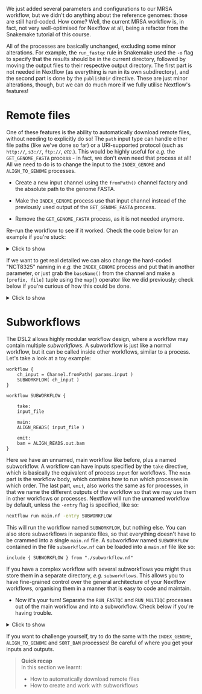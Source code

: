 We just added several parameters and configurations to our MRSA workflow, but
we didn't do anything about the reference genomes: those are still hard-coded.
How come? Well, the current MRSA workflow is, in fact, not very well-optimised
for Nextflow at all, being a refactor from the Snakemake tutorial of this
course.

All of the processes are basically unchanged, excluding some minor alterations.
For example, the `run_fastqc` rule in Snakemake used the `-o` flag to specify
that the results should be in the current directory, followed by moving the
output files to their respective output directory. The first part is not needed
in Nextflow (as everything is run in its own subdirectory), and the second part
is done by the `publishDir` directive. These are just minor alterations,
though, but we can do much more if we fully utilise Nextflow's features!

# Remote files

One of these features is the ability to automatically download remote files,
without needing to explicitly do so! The `path` input type can handle either
file paths (like we've done so far) or a URI-supported protocol (such as
`http://`, `s3://`, `ftp://`, *etc.*). This would be highly useful for *e.g.*
the `GET_GENOME_FASTA` process - in fact, we don't even need that process at
all! All we need to do is to change the input to the `INDEX_GENOME` and
`ALIGN_TO_GENOME` processes.

* Create a new input channel using the `fromPath()` channel factory and the
  absolute path to the genome FASTA.

* Make the `INDEX_GENOME` process use that input channel instead of the
  previously used output of the `GET_GENOME_FASTA` process.

* Remove the `GET_GENOME_FASTA` process, as it is not needed anymore.

Re-run the workflow to see if it worked. Check the code below for an example if
you're stuck:

<details>
<summary> Click to show </summary>

```nextflow
# Channel creation

ch_genome_fasta = Channel.fromPath( ftp://ftp.ensemblgenomes.org/pub/bacteria/release-37/fasta/bacteria_18_collection/staphylococcus_aureus_subsp_aureus_nctc_8325/dna/Staphylococcus_aureus_subsp_aureus_nctc_8325.ASM1342v1.dna_rm.toplevel.fa.gz )

# Workflow definition
INDEX_GENOME (
    ch_genome_fasta
)
```

</details>

If we want to get real detailed we can also change the hard-coded "NCT8325"
naming in *e.g.* the `INDEX_GENOME` process and put that in another parameter,
or just grab the `baseName()` from the channel and make a `[prefix, file]` tuple
using the `map{}` operator like we did previously; check below if you're
curious of how this could be done.

<details>
<summary> Click to show </summary>

```nextflow
// Channel definition
ch_genome_fasta = Channel
    .fromPath( ftp://ftp.ensemblgenomes.org/pub/bacteria/release-37/fasta/bacteria_18_collection/staphylococcus_aureus_subsp_aureus_nctc_8325/dna/Staphylococcus_aureus_subsp_aureus_nctc_8325.ASM1342v1.dna_rm.toplevel.fa.gz )
    .map{ file -> tuple(file.getBaseName(), file) }

// INDEX_GENOME process definition
process INDEX_GENOME {

    publishDir "results/intermediate/",
        mode: "copy"

    input:
    tuple val(fasta_name), path(fasta)

    output:
    path("*.b2t"), emit: index

    script:
    """
    # Bowtie2 cannot use .gz, so unzip to a temporary file first
    gunzip -c ${fasta} > tempfile
    bowtie2-build tempfile ${fasta_name}
    """
```

</details>

# Subworkflows

The DSL2 allows highly modular workflow design, where a workflow may contain
multiple *subworkflows*. A subworkflow is just like a normal workflow, but it
can be called inside other workflows, similar to a process. Let's take a look at
a toy example:

```nextflow
workflow {
    ch_input = Channel.fromPath( params.input )
    SUBWORKFLOW( ch_input )
}

workflow SUBWORKFLOW {

    take:
    input_file

    main:
    ALIGN_READS( input_file )

    emit:
    bam = ALIGN_READS.out.bam
}
```

Here we have an unnamed, main workflow like before, plus a named subworkflow.
A workflow can have inputs specified by the `take` directive, which is
basically the equivalent of process `input` for workflows. The `main` part is
the workflow body, which contains how to run which processes in which order.
The last part, `emit`, also works the same as for processes, in that we name
the different outputs of the workflow so that we may use them in other
workflows or processes. Nextflow will run the unnamed workflow by default,
unless the `-entry` flag is specified, like so:

```bash
nextflow run main.nf -entry SUBWORKFLOW
```

This will run the workflow named `SUBWORKFLOW`, but nothing else. You can also
store subworkflows in separate files, so that everything doesn't have to be
crammed into a single `main.nf` file. A subworkflow named `SUBWORKFLOW`
contained in the file `subworkflow.nf` can be loaded into a `main.nf` file like
so:

```nextflow
include { SUBWORKFLOW } from "./subworkflow.nf"
```

If you have a complex workflow with several subworkflows you might thus store
them in a separate directory, *e.g.* `subworkflows`. This allows you to have
fine-grained control over the general architecture of your Nextflow workflows,
organising them in a manner that is easy to code and maintain.

* Now it's your turn! Separate the `RUN_FASTQC` and `RUN_MULTIQC` processes out
  of the main workflow and into a subworkflow. Check below if you're having
  trouble.

<details>
<summary> Click to show </summary>

```nextflow
// In the main workflow:
RUN_QC (
    GET_SRA_BY_ACCESSION.out
)

// A new subworkflow
workflow RUN_QC {

    take:
    fastq

    main:
    RUN_FASTQC (
        fastq
    )
    RUN_MULTIQC (
        RUN_FASTQC.out.zip.collect()
    )
}
```

</details>

If you want to challenge yourself, try to do the same with the `INDEX_GENOME`,
`ALIGN_TO_GENOME` and `SORT_BAM` processes! Be careful of where you get your
inputs and outputs.

> **Quick recap** <br>
> In this section we learnt:
>
> * How to automatically download remote files
> * How to create and work with subworkflows
